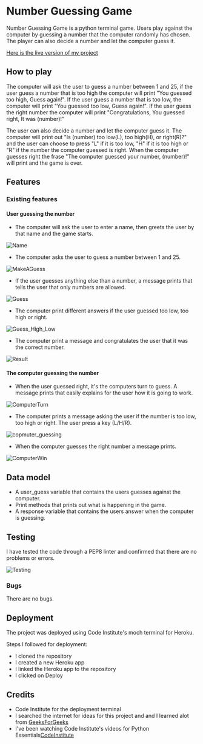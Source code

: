 # Number Guessing Game

Number Guessing Game is a python terminal game. Users play against the computer by guessing a number that the computer randomly has chosen. The player can also decide a number and let the computer guess it. 

[Here is the live version of my project](https://numberguessinggame-2f1a54198eba.herokuapp.com/)

## How to play

 The computer will ask the user to guess a number between 1 and 25, if the user guess a number that is too high the computer will print "You guessed too high, Guess again!". If the user guess a number that is too low, the computer will print "You guessed too low, Guess again!". If the user guess the right number the computer will print "Congratulations, You guessed right, It was (number)!"

The user can also decide a number and let the computer guess it. The computer will print out "Is (number) too low(L), too high(H), or right(R)?" and the user can choose to press "L" if it is too low, "H" if it is too high or "R" if the number the computer guessed is right. When the computer guesses right the frase "The computer guessed your number, (number)!" will print and the game is over. 

## Features

### Existing features

#### User guessing the number

- The computer will ask the user to enter a name, then greets the user by that name and the game starts.

![Name](https://github.com/matgus217/-number-guessing-game/assets/147818054/3e3a2f1a-9d74-44b7-88ba-5873f7a20b46)

- The computer asks the user to guess a number between 1 and 25.

![MakeAGuess](https://github.com/matgus217/-number-guessing-game/assets/147818054/7701f6b1-10c2-444d-ba32-035829fa648d)

- If the user guesses anything else than a number, a message prints that tells the user that only numbers are allowed.

![Guess](https://github.com/matgus217/-number-guessing-game/assets/147818054/8277dc81-e540-411e-b996-e2c7ca55bd3d)

- The computer print different answers if the user guessed too low, too high or right.

![Guess_High_Low](https://github.com/matgus217/-number-guessing-game/assets/147818054/c3f39d6e-c58a-428e-9f7b-9d2c57c7a5f6)


- The computer print a message and congratulates the user that it was the correct number.

![Result](https://github.com/matgus217/-number-guessing-game/assets/147818054/a79072b3-ea91-42e4-9fdb-b0f76baf9048)

#### The computer guessing the number

- When the user guessed right, it's the computers turn to guess. A message prints that easily explains for the user how it is going to work.

![ComputerTurn](https://github.com/matgus217/-number-guessing-game/assets/147818054/f329e78d-e0d2-48ed-8785-277d30043553)

- The computer prints a message asking the user if the number is too low, too high or right. The user press a key (L/H/R).

![copmuter_guessing](https://github.com/matgus217/-number-guessing-game/assets/147818054/ec40c20c-29b7-4a62-875f-cbd7e4bed053)

- When the computer guesses the right number a message prints.

![ComputerWin](https://github.com/matgus217/-number-guessing-game/assets/147818054/a000a52f-5a67-4414-84d5-6ebac1ef668e)

## Data model

- A user_guess variable that contains the users guesses against the computer.
- Print methods that prints out what is happening in the game.
- A response variable that contains the users answer when the computer is guessing.

## Testing

I have tested the code through a PEP8 linter and confirmed that there are no problems or errors.

![Testing](https://github.com/matgus217/-number-guessing-game/assets/147818054/f8a5c62e-6fe6-4628-9316-6d6e9fe7affd)


### Bugs
There are no bugs.

## Deployment

The project was deployed using Code Institute's moch terminal for Heroku.

Steps I followed for deployment:
- I cloned the repository
- I created a new Heroku app 
- I linked the Heroku app to the repository
- I clicked on Deploy

## Credits
- Code Institute for the deployment terminal
- I searched the internet for ideas for this project and and I learned alot from [GeeksForGeeks](https://www.geeksforgeeks.org/python-programming-language/)
- I've been watching Code Institute's videos for Python Essentials[CodeInstitute](https://learn.codeinstitute.net/courses/course-v1:CodeInstitute+LS101+2021_T1/courseware/293ee9d8ff3542d3b877137ed81b9a5b/071036790a5642f9a6f004f9888b6a45/?child=first)
